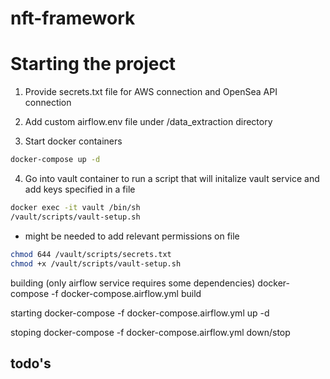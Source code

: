 # nft-framework

# Starting the project
1. Provide secrets.txt file for AWS connection and OpenSea API connection

2. Add custom airflow.env file under /data_extraction directory

3. Start docker containers
```bash
docker-compose up -d
```
4. Go into vault container to run a script that will initalize vault service and add keys specified in a file
```bash
docker exec -it vault /bin/sh 
/vault/scripts/vault-setup.sh
```
* might be needed to add relevant permissions on file
```bash
chmod 644 /vault/scripts/secrets.txt
chmod +x /vault/scripts/vault-setup.sh
```

building (only airflow service requires some dependencies)
docker-compose -f docker-compose.airflow.yml build

starting
docker-compose -f docker-compose.airflow.yml up -d  

stoping
docker-compose -f docker-compose.airflow.yml down/stop


## todo's


